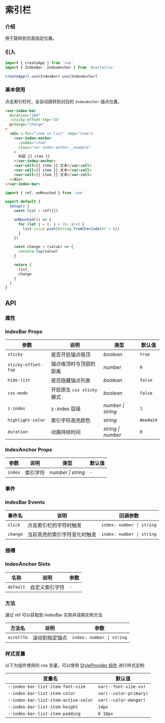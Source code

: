 # 索引栏

### 介绍

用于跳转到页面指定位置。

### 引入

```js
import { createApp } from 'vue'
import { IndexBar, IndexAnchor } from '@varlet/ui'

createApp().use(IndexBar).use(IndexAnchor)
```

### 基本使用

点击索引栏时，会自动跳转到对应的 `IndexAnchor` 锚点位置。

```html
<var-index-bar
  duration="300"
  :sticky-offset-top="54"
  @change="change"
>
  <div v-for="item in list" :key="item">
    <var-index-anchor
      :index="item"
      class="var-index-anchor__example"
    >
      标题 {{ item }}
    </var-index-anchor>
    <var-cell>{{ item }} 文本</var-cell>
    <var-cell>{{ item }} 文本</var-cell>
    <var-cell>{{ item }} 文本</var-cell>
  </div>
</var-index-bar>
```
```javascript
import { ref, onMounted } from 'vue'

export default {
  setup() {
    const list = ref([])

    onMounted(() => {
      for (let i = 0; i < 26; i++) {
        list.value.push(String.fromCharCode(65 + i))
      }
    })

    const change = (value) => {
      console.log(value)
    }

    return {
      list,
      change
    }
  }
}
```

## API

### 属性

### IndexBar Props

| 参数 | 说明 | 类型 | 默认值 |
| ----- | -------------- | -------- | ---------- |
| `sticky` | 是否开启锚点吸顶 | _boolean_ | `true` |
| `sticky-offset-top` | 锚点吸顶时与顶部的距离 | _number_ | `0` |
| `hide-list` | 是否隐藏锚点列表 | _boolean_ | `false` |
| `css-mode` | 开启原生 `css sticky` 模式 | _boolean_ | `false` |
| `z-index` | z-index 层级 | _number \| string_ | `1` |
| `highlight-color` | 索引字符高亮颜色 | _string_ | `#ee0a24` |
| `duration` | 动画持续时间 | _string \| number_ | `0` |

### IndexAnchor Props

| 参数 | 说明 | 类型 | 默认值 |
| ----- | -------------- | -------- | ---------- |
| `index` | 索引字符 | _number \| string_ |`-` |

### 事件

### IndexBar Events

| 事件名 | 说明 | 回调参数 |
| ----- | -------------- | -------- |
| `click` | 点击索引栏的字符时触发 | `index: number \| string` |
| `change` | 当前高亮的索引字符变化时触发| `index: number \| string` |

### 插槽

### IndexAnchor Slots

| 名称 | 说明 | 参数 |
| --- | --- | --- |
| `default` | 自定义索引字符 |`-` |

### 方法
通过 ref 可以获取到 IndexBar 实例并调用实例方法

| 方法名 | 说明 | 参数 |
| ---- | ------- | -------- |
| `scrollTo` | 滚动到指定锚点	 | `index: number \| string` |

### 样式变量
以下为组件使用的 css 变量，可以使用 [StyleProvider 组件](#/zh-CN/style-provider) 进行样式定制

| 变量名 | 默认值 |
| --- | --- |
| `--index-bar-list-item-font-size` | `var(--font-size-xs)` |
| `--index-bar-list-item-color` | `var(--color-primary)` |
| `--index-bar-list-item-active-color` | `var(--color-danger)` |
| `--index-bar-list-item-height` | `14px` |
| `--index-bar-list-item-padding` | `0 10px` |
